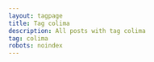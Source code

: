 ```yaml
---
layout: tagpage
title: Tag colima
description: All posts with tag colima
tag: colima
robots: noindex
---
```

